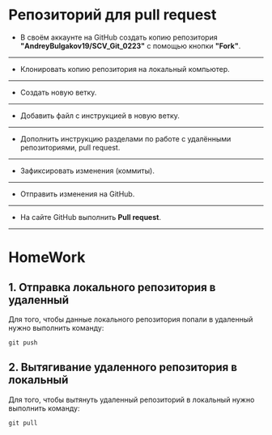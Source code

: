 # Репозиторий для **pull request**
* В своём аккаунте на GitHub создать копию репозитория **"AndreyBulgakov19/SCV_Git_0223"** с помощью кнопки **"Fork"**.
---
* Клонировать копию репозитория на локальный компьютер.
---
* Создать новую ветку.
---
* Добавить файл с инструкцией в новую ветку.
---
* Дополнить инструкцию разделами по работе с удалёнными репозиториями, pull request.
---
* Зафиксировать изменения (коммиты).
---
* Отправить изменения на GitHub.
---
* На сайте GitHub выполнить **Pull request**.
---

# HomeWork
## 1. Отправка локального репозитория в удаленный
Для того, чтобы данные локального репозитория попали в удаленный нужно выполнить команду:
```
git push
```
## 2. Вытягивание удаленного репозитория в локальный
Для того, чтобы вытянуть удаленный репозиторий в локальный нужно выполнить команду:
```
git pull
```
